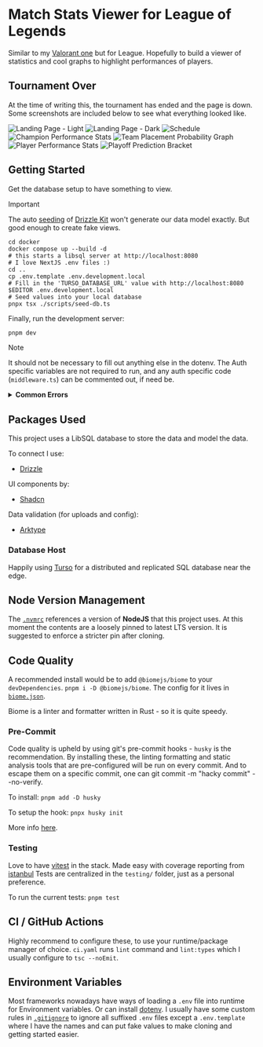# Match Stats Viewer for League of Legends

Similar to my [Valorant one](https://github.com/rhyn0/match-stats-viewer) but for League. Hopefully to build a viewer of statistics and cool graphs to highlight performances of players.

## Tournament Over

At the time of writing this, the tournament has ended and the page is down. Some screenshots are included below to see what everything looked like.

![Landing Page - Light](./docs/light-landing-page.png)
![Landing Page - Dark](./docs/dark-landing-page.png)
![Schedule](./docs/schedule.png)
![Champion Performance Stats](./docs/champion-stat-table.png)
![Team Placement Probability Graph](./docs/placement-probability-graph.png)
![Player Performance Stats](./docs/player-stat-table.png)
![Playoff Prediction Bracket](./docs/playoff-prediction-form.png)

## Getting Started 

Get the database setup to have something to view.

> [!IMPORTANT]
> The auto [seeding](https://orm.drizzle.team/docs/seed-overview) of [Drizzle Kit](https://orm.drizzle.team/kit-docs)  won't generate our data model exactly. But good enough to create fake views.

```shellscript
cd docker
docker compose up --build -d
# this starts a libsql server at http://localhost:8080
# I love NextJS .env files :)
cd ..
cp .env.template .env.development.local
# Fill in the 'TURSO_DATABASE_URL' value with http://localhost:8080
$EDITOR .env.development.local
# Seed values into your local database
pnpx tsx ./scripts/seed-db.ts
```

Finally, run the development server:

```bash
pnpm dev
```

> [!NOTE]
> It should not be necessary to fill out anything else in  the dotenv.
The Auth specific variables are not required to run, and any auth specific code (`middleware.ts`) can be commented out, if need be.

<details>
    <summary><strong>Common Errors</strong></summary>

    1. Invalid process.env Data
        - I apologize in advance but the .env files are named a **VERY** specific value. See `./src/config/env.ts` for that.
    1. ERR_SSL_PACKET_LENGTH_TOO_LONG
        - Make sure your dtabase URL uses `http` transport not `libsql`.
</details>

## Packages Used

This project uses a LibSQL database to store the data and model the data.

To connect I use:

-   [Drizzle](https://orm.drizzle.team/)

UI components by:
-   [Shadcn](https://ui.shadcn.com/)

Data validation (for uploads and config):
-   [Arktype](https://arktype.io/)

### Database Host

Happily using [Turso](https://turso.tech/) for a distributed and replicated SQL database near the edge.

## Node Version Management

The [`.nvmrc`](./.nvmrc) references a version of **NodeJS** that this project uses. At this moment the contents are a loosely pinned to latest LTS version. It is suggested to enforce a stricter pin after cloning.

## Code Quality

A recommended install would be to add `@biomejs/biome` to your `devDependencies`. `pnpm i -D @biomejs/biome`. The config for it lives in [`biome.json`](./biome.json).

Biome is a linter and formatter written in Rust - so it is quite speedy.

### Pre-Commit

Code quality is upheld by using git's pre-commit hooks - `husky` is the recommendation. By installing these, the linting formatting and static analysis tools that are pre-configured will be run on every commit. And to escape them on a specific commit, one can git commit -m "hacky commit" --no-verify.

To install: `pnpm add -D husky`

To setup the hook: `pnpx husky init`

More info [here](https://typicode.github.io/husky/get-started.html).

### Testing

Love to have [vitest](https://vitest.dev/) in the stack. Made easy with coverage reporting from [istanbul](https://istanbul.js.org/)
Tests are centralized in the `testing/` folder, just as a personal preference.

To run the current tests: `pnpm test`

## CI / GitHub Actions

Highly recommend to configure these, to use your runtime/package manager of choice. `ci.yaml` runs `lint` command and `lint:types` which I usually configure to `tsc --noEmit`.

## Environment Variables

Most frameworks nowadays have ways of loading a `.env` file into runtime for Environment variables. Or can install [dotenv](https://www.npmjs.com/package/dotenv). I usually have some custom rules in [`.gitignore`](.gitignore) to ignore all suffixed `.env` files except a `.env.template` where I have the names and can put fake values to make cloning and getting started easier.